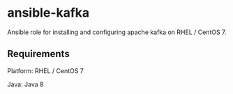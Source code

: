 # ansible-kafka

Ansible role for installing and configuring apache kafka on RHEL / CentOS 7.

## Requirements

Platform: RHEL / CentOS 7

Java: Java 8